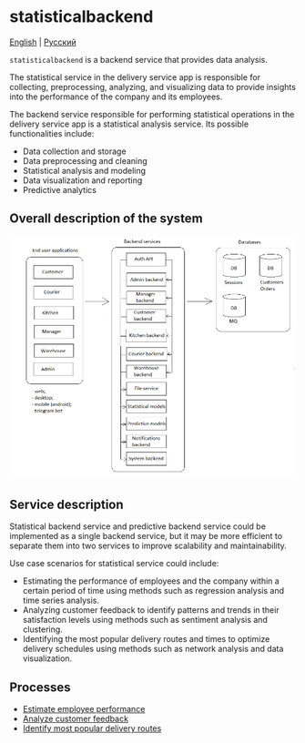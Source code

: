 # statisticalbackend

[English](statisticalbackend.md) | [Русский](statisticalbackend.ru.md)

`statisticalbackend` is a backend service that provides data analysis.

The statistical service in the delivery service app is responsible for collecting, preprocessing, analyzing, and visualizing data to provide insights into the performance of the company and its employees. 

The backend service responsible for performing statistical operations in the delivery service app is a statistical analysis service. Its possible functionalities include:

- Data collection and storage
- Data preprocessing and cleaning
- Statistical analysis and modeling
- Data visualization and reporting
- Predictive analytics

## Overall description of the system 

![system_overall](../img/system_overall.png)

## Service description

Statistical backend service and predictive backend service could be implemented as a single backend service, but it may be more efficient to separate them into two services to improve scalability and maintainability.

Use case scenarios for statistical service could include:
- Estimating the performance of employees and the company within a certain period of time using methods such as regression analysis and time series analysis.
- Analyzing customer feedback to identify patterns and trends in their satisfaction levels using methods such as sentiment analysis and clustering.
- Identifying the most popular delivery routes and times to optimize delivery schedules using methods such as network analysis and data visualization.

## Processes

- [Estimate employee performance](../processes/statisticalbackend/employeeperformance.md)
- [Analyze customer feedback](../processes/statisticalbackend/analyzecustomerfeedback.md)
- [Identify most popular delivery routes](../processes/statisticalbackend/populardevileryroutes.md)
